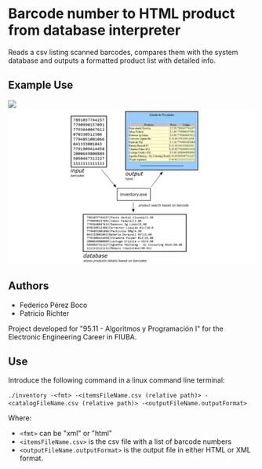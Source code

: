 # Barcode number to HTML product from database interpreter

Reads a csv listing scanned barcodes, compares them with the system database and outputs a formatted product list with detailed info.

## Example Use

![](./usage_example.png)
<img src="https://github.com/fedeboco/barcode-to-html-product-list/blob/master/example/text4224-7-4.png?raw=true">

## Authors
* Federico Pérez Boco
* Patricio Richter

Project developed for "95.11 - Algoritmos y Programación I" for the Electronic Engineering Career in FIUBA.

## Use

Introduce the following command in a linux command line terminal:
```
./inventory -<fmt> -<itemsFileName.csv (relative path)> -<catalogFileName.csv (relative path)> -<outputFileName.outputFormat>
```
Where:

* ```<fmt>``` can be "xml" or "html"
* ```<itemsFileName.csv>``` is the csv file with a list of barcode numbers
* ```<outputFileName.outputFormat>``` is the output file in either HTML or XML format.

